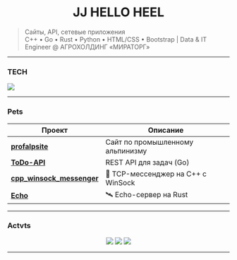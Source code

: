 <h1 align="center"> <b>JJ HELLO HEEL</b> </h1>

>  Сайты, API, сетевые приложения  
>  C++ • Go • Rust • Python • HTML/CSS • Bootstrap |
>  Data & IT Engineer @ АГРОХОЛДИНГ «МИРАТОРГ»
---

###  TECH
<p align="left">
  <img src="https://skillicons.dev/icons?i=html,css,js,python,cpp,go,rust,sql" />
</p>

---

###  Pets

| Проект | Описание |
|-------|--------|
| [**profalpsite**](https://github.com/ipvHEEL/profalpsite) |  Сайт по промышленному альпинизму  |
| [**ToDo-API**](https://github.com/ipvHEEL/ToDo-API) |  REST API для задач (Go) |
| [**cpp_winsock_messenger**](https://github.com/ipvHEEL/cpp_winsock_messenger) | 💬 TCP-мессенджер на C++ с WinSock |
| [**Echo**](https://github.com/ipvHEEL/Echo) | 🛰 Echo-сервер на Rust |

---


###  Actvts

<p align="center">
  <img src="https://github-readme-stats.vercel.app/api?username=ipvHEEL&show_icons=true&theme=radical&layout=compact" />
  <img src="https://github-readme-stats.vercel.app/api/top-langs/?username=ipvHEEL&layout=compact&theme=radical" />
   <img src="https://github-readme-streak-stats.herokuapp.com/?user=ipvHEEL&theme=radical" />
</p>


---

